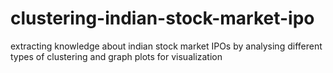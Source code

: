 # clustering-indian-stock-market-ipo
extracting knowledge about indian stock market IPOs by analysing different types of clustering and graph plots for visualization

